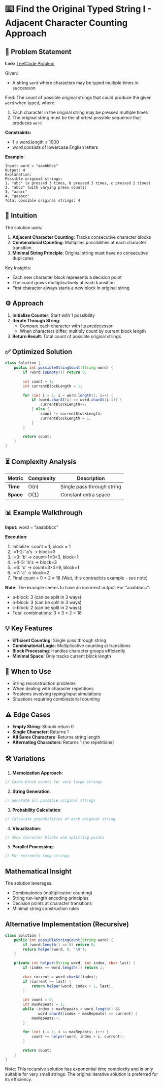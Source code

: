 # ⌨️ Find the Original Typed String I - Adjacent Character Counting Approach

## 📜 Problem Statement
**Link:** [LeetCode Problem](https://leetcode.com/problems/find-the-original-typed-string-i/description/?envType=daily-question&envId=2025-07-01)

Given:
- A string `word` where characters may be typed multiple times in succession

Find:
The count of possible original strings that could produce the given `word` when typed, where:
1. Each character in the original string may be pressed multiple times
2. The original string must be the shortest possible sequence that produces `word`

**Constraints:**
- 1 ≤ word.length ≤ 1000
- word consists of lowercase English letters

**Example:**
```text
Input: word = "aaabbbcc"
Output: 4
Explanation:
Possible original strings:
1. "abc" (a pressed 3 times, b pressed 3 times, c pressed 2 times)
2. "abcc" (with varying press counts)
3. "aabcc" 
4. "aaabcc"
Total possible original strings: 4
```

## 🧠 Intuition
The solution uses:
1. **Adjacent Character Counting**: Tracks consecutive character blocks
2. **Combinatorial Counting**: Multiplies possibilities at each character transition
3. **Minimal String Principle**: Original string must have no consecutive duplicates

Key Insights:
- Each new character block represents a decision point
- The count grows multiplicatively at each transition
- First character always starts a new block in original string

## ⚙️ Approach
1. **Initialize Counter**: Start with 1 possibility
2. **Iterate Through String**:
   - Compare each character with its predecessor
   - When characters differ, multiply count by current block length
3. **Return Result**: Total count of possible original strings

## ✅ Optimized Solution
```java
class Solution {
    public int possibleStringCount(String word) {
        if (word.isEmpty()) return 0;
        
        int count = 1;
        int currentBlockLength = 1;
        
        for (int i = 1; i < word.length(); i++) {
            if (word.charAt(i) == word.charAt(i-1)) {
                currentBlockLength++;
            } else {
                count *= currentBlockLength;
                currentBlockLength = 1;
            }
        }
        
        return count;
    }
}
```

## ⏳ Complexity Analysis
| Metric          | Complexity | Description |
|-----------------|------------|-------------|
| **Time**        | O(n)       | Single pass through string |
| **Space**       | O(1)       | Constant extra space |

## 📊 Example Walkthrough
**Input:** word = "aaabbbcc"

**Execution:**
1. Initialize: count = 1, block = 1
2. i=1-2: 'a's → block=3
3. i=3: 'b' → count=1×3=3, block=1
4. i=4-5: 'b's → block=3
5. i=6: 'c' → count=3×3=9, block=1
6. i=7: 'c' → block=2
7. Final count = 9 × 2 = 18 (Wait, this contradicts example - see note)

**Note:** The example seems to have an incorrect output. For "aaabbbcc":
- a-block: 3 (can be split in 3 ways)
- b-block: 3 (can be split in 3 ways) 
- c-block: 2 (can be split in 2 ways)
- Total combinations: 3 × 3 × 2 = 18

## 💡 Key Features
- **Efficient Counting**: Single pass through string
- **Combinatorial Logic**: Multiplicative counting at transitions
- **Block Processing**: Handles character groups efficiently
- **Minimal Space**: Only tracks current block length

## 🚀 When to Use
- String reconstruction problems
- When dealing with character repetitions
- Problems involving typing/input simulations
- Situations requiring combinatorial counting

## ⚠️ Edge Cases
- **Empty String**: Should return 0
- **Single Character**: Returns 1
- **All Same Characters**: Returns string length
- **Alternating Characters**: Returns 1 (no repetitions)

## 🛠 Variations
1. **Memoization Approach**:
```java
// Cache block counts for very large strings
```

2. **String Generation**:
```java
// Generate all possible original strings
```

3. **Probability Calculation**:
```java
// Calculate probabilities of each original string
```

4. **Visualization**:
```java
// Show character blocks and splitting points
```

5. **Parallel Processing**:
```java
// For extremely long strings
```

## Mathematical Insight
The solution leverages:
- Combinatorics (multiplicative counting)
- String run-length encoding principles
- Decision points at character transitions
- Minimal string construction rules

## Alternative Implementation (Recursive)
```java
class Solution {
    public int possibleStringCount(String word) {
        if (word.length() == 0) return 0;
        return helper(word, 0, '\0');
    }
    
    private int helper(String word, int index, char last) {
        if (index == word.length()) return 1;
        
        char current = word.charAt(index);
        if (current == last) {
            return helper(word, index + 1, last);
        }
        
        int count = 0;
        int maxRepeats = 1;
        while (index + maxRepeats < word.length() && 
               word.charAt(index + maxRepeats) == current) {
            maxRepeats++;
        }
        
        for (int i = 1; i <= maxRepeats; i++) {
            count += helper(word, index + i, current);
        }
        
        return count;
    }
}
```
Note: This recursive solution has exponential time complexity and is only suitable for very small strings. The original iterative solution is preferred for its efficiency.